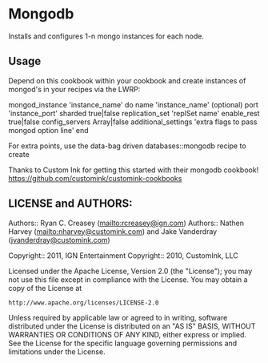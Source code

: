 # Mongodb

Installs and configures 1-n mongo instances for each node.

## Usage

Depend on this cookbook within your cookbook and create instances of mongod's in your recipes via the LWRP:

mongod_instance 'instance_name' do
  name 'instance_name' (optional)
  port 'instance_port'
  sharded true|false
  replication_set 'replSet name'
  enable_rest true|false
  config_servers Array|false
  additional_settings 'extra flags to pass mongod option line'
end

For extra points, use the data-bag driven databases::mongodb recipe to create 
         
Thanks to Custom Ink for getting this started with their mongodb cookbook!
https://github.com/customink/customink-cookbooks

## LICENSE and AUTHORS:

Authors:: Ryan C. Creasey (<mailto:rcreasey@ign.com>) 
Authors:: Nathen Harvey (<mailto:nharvey@customink.com>) and Jake Vanderdray (<jvanderdray@customink.com>)

Copyright:: 2011, IGN Entertainment
Copyright:: 2010, CustomInk, LLC

Licensed under the Apache License, Version 2.0 (the "License");
you may not use this file except in compliance with the License.
You may obtain a copy of the License at

    http://www.apache.org/licenses/LICENSE-2.0

Unless required by applicable law or agreed to in writing, software
distributed under the License is distributed on an "AS IS" BASIS,
WITHOUT WARRANTIES OR CONDITIONS OF ANY KIND, either express or implied.
See the License for the specific language governing permissions and
limitations under the License.